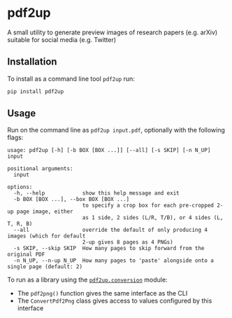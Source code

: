 # pdf2up

A small utility to generate preview images of research papers (e.g. arXiv)
suitable for social media (e.g. Twitter)

## Installation

To install as a command line tool `pdf2up` run:

```sh
pip install pdf2up
```

## Usage

Run on the command line as `pdf2up input.pdf`, optionally with the following flags:

```
usage: pdf2up [-h] [-b BOX [BOX ...]] [--all] [-s SKIP] [-n N_UP] input

positional arguments:
  input

options:
  -h, --help            show this help message and exit
  -b BOX [BOX ...], --box BOX [BOX ...]
                        to specify a crop box for each pre-cropped 2-up page image, either
                        as 1 side, 2 sides (L/R, T/B), or 4 sides (L, T, R, B)
  --all                 override the default of only producing 4 images (which for default
                        2-up gives 8 pages as 4 PNGs)
  -s SKIP, --skip SKIP  How many pages to skip forward from the original PDF
  -n N_UP, --n-up N_UP  How many pages to 'paste' alongside onto a single page (default: 2)
```

To run as a library using the [`pdf2up.conversion`](src/pdf2up/conversion.py) module:

- The `pdf2png()` function gives the same interface as the CLI
- The `ConvertPdf2Png` class gives access to values configured by this interface
